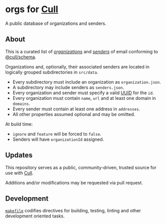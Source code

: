 # orgs for [Cull](https://cull.email)

A public database of organizations and senders.

## About

This is a curated list of [_organizations_](https://github.com/cull-email/schema#organization) and [_senders_](https://github.com/cull-email/schema#sender) of email conforming to [@cull/schema](https://github.com/cull-email/schema).

Organizations and, optionally, their associated senders are located in logically grouped subdirectories in `src/data`.

- Every subdirectory must include an organization as `organization.json`.
- A subdirectory may include senders as `senders.json`.
- Every organization and sender must specify a valid [UUID](https://en.wikipedia.org/wiki/Universally_unique_identifier#Version_4_(random)) for the `id`.
- Every organization must contain `name`, `url` and at least one domain in `domains`.
- Every sender must contain at least one address in `addresses`.
- All other properties assumed optional and may be omitted.

At build time:

- `ignore` and `feature` will be forced to `false`.
- Senders will have `organizationId` assigned.

## Updates

This repository serves as a public, community-driven, trusted source for use with [Cull](https://cull.email).

Additions and/or modifications may be requested via pull request.

## Development

[`makefile`](https://github.com/cull-email/orgs/blob/master/makefile) codifies directives for building, testing, linting and other development oriented tasks.